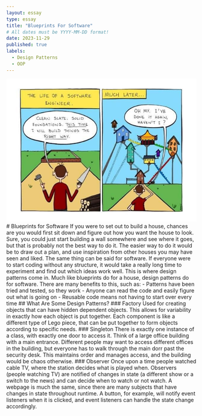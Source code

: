 ```yaml
---
layout: essay
type: essay
title: "Blueprints For Software"
# All dates must be YYYY-MM-DD format!
date: 2023-11-29
published: true
labels:
  - Design Patterns
  - OOP
---
```

<img width="800px" src="../img/pattern.jpg">
# Blueprints for Software
If you were to set out to build a house, chances are you would first sit down and figure out how you want the house to look. Sure, you could just start building a wall somewhere and see where it goes, but that is probably not the best way to do it. The easier way to do it would be to draw out a plan, and use inspiration from other houses you may have seen and liked. 
The same thing can be said for software. If everyone were to start coding without any structure, it would take a really long time to experiment and find out which ideas work well. This is where design patterns come in. Much like blueprints do for a house, design patterns do for software. There are many benefits to this, such as: 
- Patterns have been tried and tested, so they work
- Anyone can read the code and easily figure out what is going on
- Reusable code means not having to start over every time
## What Are Some Design Patterns?
### Factory
Used for creating objects that can have hidden dependent objects. This allows for variability in exactly how each object is put together. Each component is like a different type of Lego piece, that can be put together to form objects according to specific needs.
### Singleton
There is exactly one instance of a class, with exactly one door to access it. Think of a large office building with a main entrance. Different people may want to access different offices in the building, but everyone has to walk through the main dorr past the security desk. This maintains order and manages access, and the building would be chaos otherwise.
### Observer
Once upon a time people watched cable TV, where the station decides what is played when. Observers (people watching TV) are notified of changes in state (a different show or a switch to the news) and can decide when to watch or not watch. A webpage is much the same, since there are many subjects that have changes in state throughout runtime. A button, for example, will notify event listeners when it is clicked, and event listeners can handle the state change accordingly.
